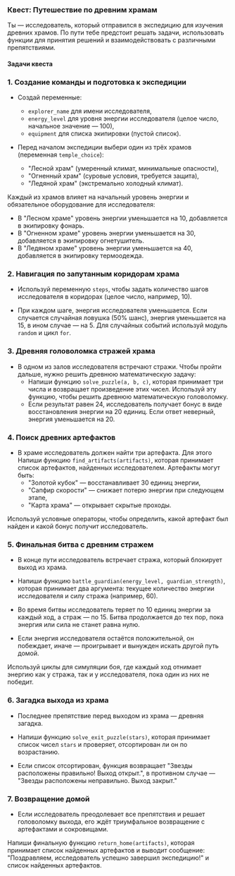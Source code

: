 ### Квест: Путешествие по древним храмам

Ты — исследователь, который отправился в экспедицию для изучения древних храмов. По пути тебе предстоит решать задачи, использовать функции для принятия решений и взаимодействовать с различными препятствиями.

#### **Задачи квеста**

### 1. **Создание команды и подготовка к экспедиции**
- Создай переменные:
  - `explorer_name` для имени исследователя,
  - `energy_level` для уровня энергии исследователя (целое число, начальное значение — 100),
  - `equipment` для списка экипировки (пустой список).
  
- Перед началом экспедиции выбери один из трёх храмов (переменная `temple_choice`):
  - "Лесной храм" (умеренный климат, минимальные опасности),
  - "Огненный храм" (суровые условия, требуется защита),
  - "Ледяной храм" (экстремально холодный климат).

Каждый из храмов влияет на начальный уровень энергии и обязательное оборудование для исследователя:
- В "Лесном храме" уровень энергии уменьшается на 10, добавляется в экипировку фонарь.
- В "Огненном храме" уровень энергии уменьшается на 30, добавляется в экипировку огнетушитель.
- В "Ледяном храме" уровень энергии уменьшается на 40, добавляется в экипировку термоодежда.

### 2. **Навигация по запутанным коридорам храма**

- Используй переменную `steps`, чтобы задать количество шагов исследователя в коридорах (целое число, например, 10).
  
- При каждом шаге, энергия исследователя уменьшается. Если случается случайная ловушка (50% шанс), энергия уменьшается на 15, в ином случае — на 5. Для случайных событий используй модуль `random` и цикл `for`.


### 3. **Древняя головоломка стражей храма**

- В одном из залов исследователя встречают стражи. Чтобы пройти дальше, нужно решить древнюю математическую задачу:
  - Напиши функцию `solve_puzzle(a, b, c)`, которая принимает три числа и возвращает произведение этих чисел. Используй эту функцию, чтобы решить древнюю математическую головоломку.
  - Если результат равен 24, исследователь получает бонус в виде восстановления энергии на 20 единиц. Если ответ неверный, энергия уменьшается на 20.

### 4. **Поиск древних артефактов**

- В храме исследователь должен найти три артефакта. Для этого Напиши функцию `find_artifacts(artifacts)`, которая принимает список артефактов, найденных исследователем. Артефакты могут быть:
  - "Золотой кубок" — восстанавливает 30 единиц энергии,
  - "Сапфир скорости" — снижает потерю энергии при следующем этапе,
  - "Карта храма" — открывает скрытые проходы.

Используй условные операторы, чтобы определить, какой артефакт был найден и какой бонус получит исследователь.

### 5. **Финальная битва с древним стражем**

- В конце пути исследователь встречает стража, который блокирует выход из храма.
  
- Напиши функцию `battle_guardian(energy_level, guardian_strength)`, которая принимает два аргумента: текущее количество энергии исследователя и силу стража (например, 60).
  
- Во время битвы исследователь теряет по 10 единиц энергии за каждый ход, а страж — по 15. Битва продолжается до тех пор, пока энергия или сила не станет равна нулю.

- Если энергия исследователя остаётся положительной, он побеждает, иначе — проигрывает и вынужден искать другой путь домой.

Используй циклы для симуляции боя, где каждый ход отнимает энергию как у стража, так и у исследователя, пока один из них не победит.

### 6. **Загадка выхода из храма**

- Последнее препятствие перед выходом из храма — древняя загадка.
- Напиши функцию `solve_exit_puzzle(stars)`, которая принимает список чисел `stars` и проверяет, отсортирован ли он по возрастанию.

- Если список отсортирован, функция возвращает "Звезды расположены правильно! Выход открыт.", в противном случае — "Звезды расположены неправильно. Выход закрыт."

### 7. **Возвращение домой**

- Если исследователь преодолевает все препятствия и решает головоломку выхода, его ждёт триумфальное возвращение с артефактами и сокровищами.

Напиши финальную функцию `return_home(artifacts)`, которая принимает список найденных артефактов и выводит сообщение: "Поздравляем, исследователь успешно завершил экспедицию!" и список найденных артефактов.
